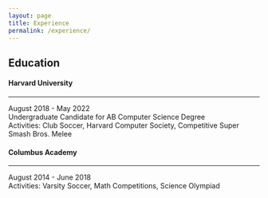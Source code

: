 ```yaml
---
layout: page
title: Experience
permalink: /experience/
---
```


## Education
  
#### Harvard University
-----
August 2018 - May 2022  
Undergraduate Candidate for AB Computer Science Degree  
Activities: Club Soccer, Harvard Computer Society, Competitive Super Smash Bros. Melee

#### Columbus Academy
-----
August 2014 - June 2018  
Activities: Varsity Soccer, Math Competitions, Science Olympiad